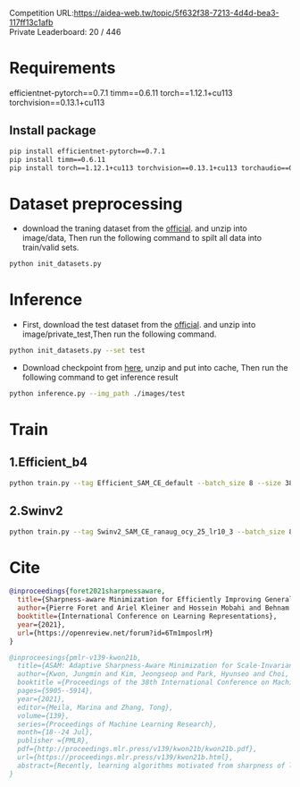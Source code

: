 Competition URL:https://aidea-web.tw/topic/5f632f38-7213-4d4d-bea3-117ff13c1afb \
Private Leaderboard: 20 / 446

# Requirements
efficientnet-pytorch==0.7.1
timm==0.6.11
torch==1.12.1+cu113
torchvision==0.13.1+cu113

## Install package
``` bash
pip install efficientnet-pytorch==0.7.1
pip install timm==0.6.11
pip install torch==1.12.1+cu113 torchvision==0.13.1+cu113 torchaudio==0.12.1 --extra-index-url https://download.pytorch.org/whl/cu113
```
# Dataset preprocessing
- download the traning dataset from the [official](https://aidea-web.tw/topic/5f632f38-7213-4d4d-bea3-117ff13c1afb). and unzip into image/data, Then run the following command to spilt all data into train/valid sets.
``` bash
python init_datasets.py
```

# Inference
- First, download the test dataset from the [official](https://aidea-web.tw/topic/5f632f38-7213-4d4d-bea3-117ff13c1afb). and unzip into image/private_test,Then run the following command.
``` bash
python init_datasets.py --set test
```
- Download checkpoint from [here](https://drive.google.com/drive/folders/1g1_4I2s8E9UScJC6pfOUB-NuJm9ZkGOh?usp=share_link), unzip and put into cache, Then run the following command to get inference result 
``` bash
python inference.py --img_path ./images/test
```

# Train
## 1.Efficient_b4
``` bash
python train.py --tag Efficient_SAM_CE_default --batch_size 8 --size 380
```
## 2.Swinv2
``` bash
python train.py --tag Swinv2_SAM_CE_ranaug_ocy_25_lr10_3 --batch_size 8 --size 384 --module 'Swinv2'
```

# Cite
```bibtex
@inproceedings{foret2021sharpnessaware,
  title={Sharpness-aware Minimization for Efficiently Improving Generalization},
  author={Pierre Foret and Ariel Kleiner and Hossein Mobahi and Behnam Neyshabur},
  booktitle={International Conference on Learning Representations},
  year={2021},
  url={https://openreview.net/forum?id=6Tm1mposlrM}
}
```

```bibtex
@inproceesings{pmlr-v139-kwon21b,
  title={ASAM: Adaptive Sharpness-Aware Minimization for Scale-Invariant Learning of Deep Neural Networks},
  author={Kwon, Jungmin and Kim, Jeongseop and Park, Hyunseo and Choi, In Kwon},
  booktitle ={Proceedings of the 38th International Conference on Machine Learning},
  pages={5905--5914},
  year={2021},
  editor={Meila, Marina and Zhang, Tong},
  volume={139},
  series={Proceedings of Machine Learning Research},
  month={18--24 Jul},
  publisher ={PMLR},
  pdf={http://proceedings.mlr.press/v139/kwon21b/kwon21b.pdf},
  url={https://proceedings.mlr.press/v139/kwon21b.html},
  abstract={Recently, learning algorithms motivated from sharpness of loss surface as an effective measure of generalization gap have shown state-of-the-art performances. Nevertheless, sharpness defined in a rigid region with a fixed radius, has a drawback in sensitivity to parameter re-scaling which leaves the loss unaffected, leading to weakening of the connection between sharpness and generalization gap. In this paper, we introduce the concept of adaptive sharpness which is scale-invariant and propose the corresponding generalization bound. We suggest a novel learning method, adaptive sharpness-aware minimization (ASAM), utilizing the proposed generalization bound. Experimental results in various benchmark datasets show that ASAM contributes to significant improvement of model generalization performance.}
}
```
